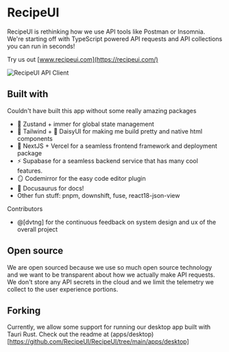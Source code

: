 # RecipeUI

RecipeUI is rethinking how we use API tools like Postman or Insomnia. We're starting off with TypeScript powered API requests and API collections you can run in seconds!

Try us out [www.recipeui.com](https://recipeui.com/)

![RecipeUI API Client](https://raw.githubusercontent.com/RecipeUI/RecipeUI/main/docs/github_view.png)

## Built with

Couldn't have built this app without some really amazing packages

- 🐻 Zustand + immer for global state management
- 💨 Tailwind + 🌼 DaisyUI for making me build pretty and native html components
- 🔺 NextJS + Vercel for a seamless frontend framework and deployment package
- ⚡ Supabase for a seamless backend service that has many cool features.
- 🪞 Codemirror for the easy code editor plugin
- 🦖 Docusaurus for docs!
- Other fun stuff: pnpm, downshift, fuse, react18-json-view

Contributors

- @[dvtng] for the continuous feedback on system design and ux of the overall project


## Open source

We are open sourced because we use so much open source technology and we want to be transparent about how we actually make API requests. We don't store any API secrets in the cloud and we limit the telemetry we collect to the user experience portions.

## Forking

Currently, we allow some support for running our desktop app built with Tauri Rust. Check out the readme at (apps/desktop)[https://github.com/RecipeUI/RecipeUI/tree/main/apps/desktop]